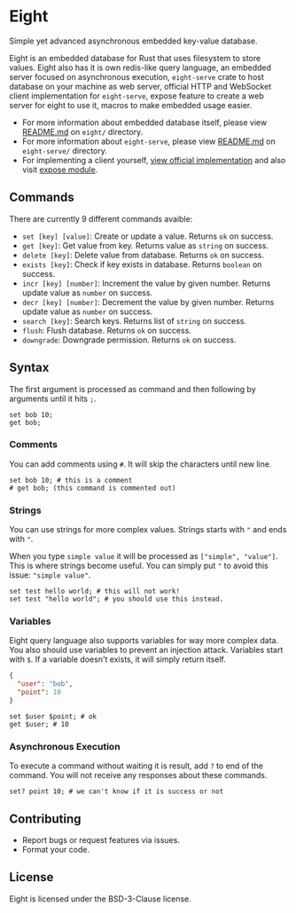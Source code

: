 # Eight

Simple yet advanced asynchronous embedded key-value database.

Eight is an embedded database for Rust that uses filesystem to store values. Eight also has it is own redis-like query language, an embedded server focused on asynchronous execution, `eight-serve` crate to host database on your machine as web server, official HTTP and WebSocket client implementation for `eight-serve`, expose feature to create a web server for eight to use it, macros to make embedded usage easier.

- For more information about embedded database itself, please view [README.md](https://github.com/meppu/eight/blob/main/eight/README.md) on `eight/` directory.
- For more information about `eight-serve`, please view [README.md](https://github.com/meppu/eight/blob/main/eight-serve/README.md) on `eight-serve/` directory.
- For implementing a client yourself, [view official implementation](https://github.com/meppu/eight/tree/main/eight/src/client) and also visit [expose module](https://github.com/meppu/eight/tree/main/eight/src/expose).

## Commands

There are currently 9 different commands avaible:

- `set [key] [value]`: Create or update a value. Returns `ok` on success.
- `get [key]`: Get value from key. Returns value as `string` on success.
- `delete [key]`: Delete value from database. Returns `ok` on success.
- `exists [key]`: Check if key exists in database. Returns `boolean` on success.
- `incr [key] [number]`: Increment the value by given number. Returns update value as `number` on success.
- `decr [key] [number]`: Decrement the value by given number. Returns update value as `number` on success.
- `search [key]`: Search keys. Returns list of `string` on success.
- `flush`: Flush database. Returns `ok` on success.
- `downgrade`: Downgrade permission. Returns `ok` on success.

## Syntax

The first argument is processed as command and then following by arguments until it hits `;`.

```
set bob 10;
get bob;
```

### Comments

You can add comments using `#`. It will skip the characters until new line.

```
set bob 10; # this is a comment
# get bob; (this command is commented out)
```

### Strings

You can use strings for more complex values. Strings starts with `"` and ends with `"`.

When you type `simple value` it will be processed as `["simple", "value"]`. This is where strings become useful. You can simply put `"` to avoid this issue: `"simple value"`.

```
set test hello world; # this will not work!
set test "hello world"; # you should use this instead.
```

### Variables

Eight query language also supports variables for way more complex data. You also should use variables to prevent an injection attack. Variables start with `$`. If a variable doesn't exists, it will simply return itself.

```json
{
  "user": "bob",
  "point": 10
}
```

```
set $user $point; # ok
get $user; # 10
```

### Asynchronous Execution

To execute a command without waiting it is result, add `?` to end of the command. You will not receive any responses about these commands.

```
set? point 10; # we can't know if it is success or not
```

## Contributing

- Report bugs or request features via issues.
- Format your code.

## License

Eight is licensed under the BSD-3-Clause license.
